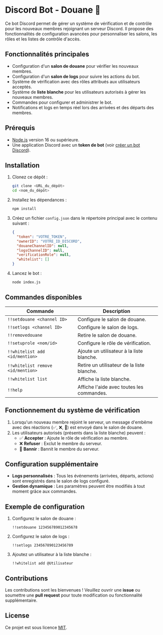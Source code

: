 # Discord Bot - Douane 🚨

Ce bot Discord permet de gérer un système de vérification et de contrôle pour les nouveaux membres rejoignant un serveur Discord. Il propose des fonctionnalités de configuration avancées pour personnaliser les salons, les rôles et les listes de contrôle d'accès.

## Fonctionnalités principales

- Configuration d'un **salon de douane** pour vérifier les nouveaux membres.
- Configuration d'un **salon de logs** pour suivre les actions du bot.
- Système de vérification avec des rôles attribués aux utilisateurs acceptés.
- Système de **liste blanche** pour les utilisateurs autorisés à gérer les nouveaux membres.
- Commandes pour configurer et administrer le bot.
- Notifications et logs en temps réel lors des arrivées et des départs des membres.

## Prérequis

- [Node.js](https://nodejs.org/) version 16 ou supérieure.
- Une application Discord avec un **token de bot** (voir [créer un bot Discord](https://discord.com/developers/applications)).

## Installation

1. Clonez ce dépôt :

   ```bash
   git clone <URL_du_dépôt>
   cd <nom_du_dépôt>
   ```

2. Installez les dépendances :

   ```bash
   npm install
   ```

3. Créez un fichier `config.json` dans le répertoire principal avec le contenu suivant :

   ```json
   {
     "token": "VOTRE_TOKEN",
     "ownerID": "VOTRE_ID_DISCORD",
     "douaneChannelID": null,
     "logsChannelID": null,
     "verificationRole": null,
     "whitelist": []
   }
   ```

4. Lancez le bot :

   ```bash
   node index.js
   ```

## Commandes disponibles

| Commande                          | Description                                        |
|-----------------------------------|----------------------------------------------------|
| `!!setdouane <channel ID>`        | Configure le salon de douane.                     |
| `!!setlogs <channel ID>`          | Configure le salon de logs.                       |
| `!!removedouane`                  | Retire le salon de douane.                        |
| `!!setuprole <nom/id>`            | Configure le rôle de vérification.                |
| `!!whitelist add <id/mention>`    | Ajoute un utilisateur à la liste blanche.         |
| `!!whitelist remove <id/mention>` | Retire un utilisateur de la liste blanche.        |
| `!!whitelist list`                | Affiche la liste blanche.                         |
| `!!help`                          | Affiche l'aide avec toutes les commandes.         |

## Fonctionnement du système de vérification

1. Lorsqu'un nouveau membre rejoint le serveur, un message d'embême avec des réactions (✅, ❌, 🔨) est envoyé dans le salon de douane.
2. Les utilisateurs autorisés (présents dans la liste blanche) peuvent :
   - ✅ **Accepter** : Ajoute le rôle de vérification au membre.
   - ❌ **Refuser** : Exclut le membre du serveur.
   - 🔨 **Bannir** : Bannit le membre du serveur.

## Configuration supplémentaire

- **Logs personnalisés** : Tous les événements (arrivées, départs, actions) sont enregistrés dans le salon de logs configuré.
- **Gestion dynamique** : Les paramètres peuvent être modifiés à tout moment grâce aux commandes.

## Exemple de configuration

1. Configurez le salon de douane :
   ```
   !!setdouane 123456789012345678
   ```
2. Configurez le salon de logs :
   ```
   !!setlogs 234567890123456789
   ```
3. Ajoutez un utilisateur à la liste blanche :
   ```
   !!whitelist add @Utilisateur
   ```

## Contributions

Les contributions sont les bienvenues ! Veuillez ouvrir une **issue** ou soumettre une **pull request** pour toute modification ou fonctionnalité supplémentaire.

## License

Ce projet est sous licence [MIT](LICENSE).

